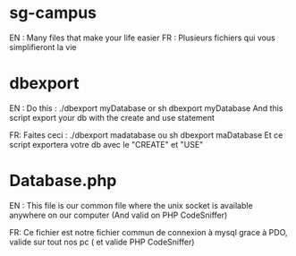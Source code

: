 # sg-campus
EN : Many files that make your life easier
FR : Plusieurs fichiers qui vous simplifieront la vie
# dbexport
EN : Do this : ./dbexport myDatabase or sh dbexport myDatabase
	And this script export your db with the create and use statement

FR: Faites ceci : ./dbexport madatabase ou sh dbexport maDatabase
	Et ce script exportera votre db avec le "CREATE" et "USE"
# Database.php
EN : This file is our common file where the unix socket is available anywhere on our computer (And valid on PHP CodeSniffer)

FR: Ce fichier est notre fichier commun de connexion à mysql grace à PDO, valide sur tout nos pc ( et valide PHP CodeSniffer)

